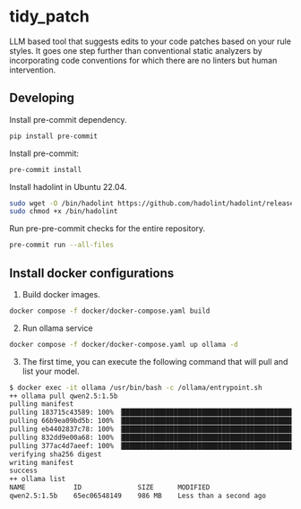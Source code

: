 # tidy_patch

LLM based tool that suggests edits to your code patches based on your rule styles. It goes one step further than conventional static analyzers by incorporating code conventions for which there are no linters but human intervention.

## Developing

Install pre-commit dependency.

```sh
pip install pre-commit
```

Install pre-commit:

```sh
pre-commit install
```

Install hadolint in Ubuntu 22.04.

```sh
sudo wget -O /bin/hadolint https://github.com/hadolint/hadolint/releases/download/v2.12.0/hadolint-Linux-x86_64
sudo chmod +x /bin/hadolint
```

Run pre-pre-commit checks for the entire repository.

```sh
pre-commit run --all-files
```

## Install docker configurations

1. Build docker images.

```sh
docker compose -f docker/docker-compose.yaml build
```

2. Run ollama service

```sh
docker compose -f docker/docker-compose.yaml up ollama -d
```

3. The first time, you can execute the following command that will pull and list your model.

```sh
$ docker exec -it ollama /usr/bin/bash -c /ollama/entrypoint.sh
++ ollama pull qwen2.5:1.5b
pulling manifest
pulling 183715c43589: 100% ▕███████████████████████████████████████████████████████████████████▏ 986 MB
pulling 66b9ea09bd5b: 100% ▕███████████████████████████████████████████████████████████████████▏   68 B
pulling eb4402837c78: 100% ▕███████████████████████████████████████████████████████████████████▏ 1.5 KB
pulling 832dd9e00a68: 100% ▕███████████████████████████████████████████████████████████████████▏  11 KB
pulling 377ac4d7aeef: 100% ▕███████████████████████████████████████████████████████████████████▏  487 B
verifying sha256 digest
writing manifest
success
++ ollama list
NAME            ID              SIZE      MODIFIED
qwen2.5:1.5b    65ec06548149    986 MB    Less than a second ago
```
